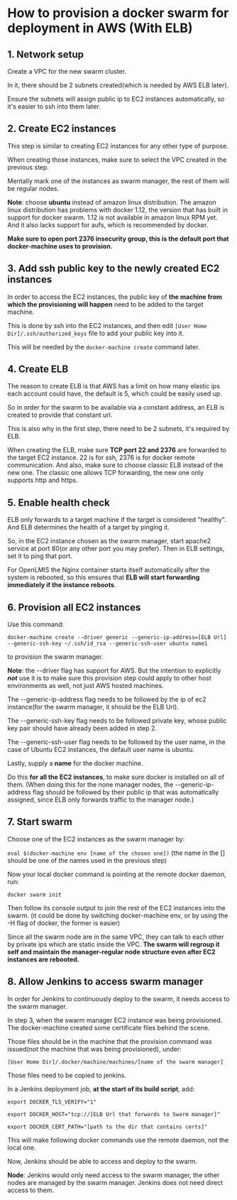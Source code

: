 # How to provision a docker swarm for deployment in AWS (With ELB)

## 1. Network setup

Create a VPC for the new swarm cluster.

In it, there should be 2 subnets created(which is needed by AWS ELB later).

Ensure the subnets will assign public ip to EC2 instances automatically, so it's easier to ssh into them later.

## 2. Create EC2 instances

This step is similar to creating EC2 instances for any other type of purpose.

When creating those instances, make sure to select the VPC created in the previous step.

Mentally mark one of the instances as swarm manager, the rest of them will be regular nodes.

**Note**: choose **ubuntu** instead of amazon linux distribution.
The amazon linux distribution has problems with docker 1.12, the version that has built in support for docker swarm. 1.12 is not available in amazon linux RPM yet.
And it also lacks support for aufs, which is recommended by docker.

**Make sure to open port 2376 insecurity group, this is the default port that docker-machine uses to provision.**

## 3. Add ssh public key to the newly created EC2 instances

In order to access the EC2 instances, the public key of **the machine from which the provisioning will happen** need to be added to the target machine.

This is done by ssh into the EC2 instances, and then edit `[User Home Dir]/.ssh/authorized_keys` file to add your public key into it.

This will be needed by the `docker-machine create` command later.

## 4. Create ELB

The reason to create ELB is that AWS has a limit on how many elastic ips each account could have, the default is 5, which could be easily used up.

So in order for the swarm to be available via a constant address, an ELB is created to provide that constant url.

This is also why in the first step, there need to be 2 subnets, it's required by ELB.

When creating the ELB, make sure **TCP port 22 and 2376** are forwarded to the target EC2 instance. 22 is for ssh, 2376 is for docker remote communication. 
And also, make sure to choose classic ELB instead of the new one. The classic one allows TCP forwarding, the new one only supports http and https.

## 5. Enable health check

ELB only forwards to a target machine if the target is considered "healthy".
And ELB determines the health of a target by pinging it.

So, in the EC2 instance chosen as the swarm manager, start apache2 service at port 80(or any other port you may prefer).
Then in ELB settings, set it to ping that port.
 
For OpenLMIS the Nginx container starts itself automatically after the system is rebooted, so this ensures that **ELB will start forwarding immediately if the instance reboots**.

## 6. Provision **all** EC2 instances

Use this command:

`docker-machine create --driver generic --generic-ip-address=[ELB Url] --generic-ssh-key ~/.ssh/id_rsa --generic-ssh-user ubuntu name1`

to provision the swarm manager.

**Note**: the --driver flag has support for AWS. But the intention to explicitly **_not_** use it is to make sure this provision step could apply to other host environments as well, not just AWS hosted machines.

The --generic-ip-address flag needs to be followed by the ip of ec2 instance(for the swarm manager, it should be the ELB Url).

The --generic-ssh-key flag needs to be followed private key, whose public key pair should have already been added in step 2.

The --generic-ssh-user flag needs to be followed by the user name, in the case of Ubuntu EC2 instances, the default user name is ubuntu.

Lastly, supply a **name** for the docker machine.

Do this **for all the EC2 instances**, to make sure docker is installed on all of them.
(When doing this for the none manager nodes, the --generic-ip-address flag should be followed by their public ip that was automatically assigned, since ELB only forwards traffic to the manager node.)

## 7. Start swarm

Choose one of the EC2 instances as the swarm manager by:

`eval $(docker-machine env [name of the chosen one])`
(the name in the [] should be one of the names used in the previous step)

Now your local docker command is pointing at the remote docker daemon, run:

`docker swarm init`

Then follow its console output to join the rest of the EC2 instances into the swarm.
(it could be done by switching docker-machine env, or by using the -H flag of docker, the former is easier)

Since all the swarm node are in the same VPC, they can talk to each other by private ips which are static inside the VPC.
**The swarm will regroup it self and maintain the manager-regular node structure even after EC2 instances are rebooted.**

## 8. Allow Jenkins to access swarm manager

In order for Jenkins to continuously deploy to the swarm, it needs access to the swarm manager.

In step 3, when the swarm manager EC2 instance was being provisioned. The docker-machine created some certificate files behind the scene.

Those files should be in the machine that the provision command was issued(not the machine that was being provisioned), under:

`[User Home Dir]/.docker/machine/machines/[name of the swarm manager]`

Those files need to be copied to jenkins.

In a Jenkins deployment job, **at the start of its build script**, add:

`export DOCKER_TLS_VERIFY="1"`

`export DOCKER_HOST="tcp://[ELB Url that forwards to Swarm manager]"`

`export DOCKER_CERT_PATH="[path to the dir that contains certs]"`

This will make following docker commands use the remote daemon, not the local one.

Now, Jenkins should be able to access and deploy to the swarm.
 
**Node**: Jenkins would only need access to the swarm manager, the other nodes are managed by the swarm manager. Jenkins does not need direct access to them.
